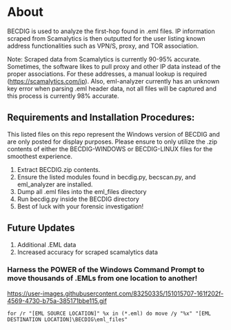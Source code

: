 # About

BECDIG is used to analyze the first-hop found in .eml files. IP information scraped from Scamalytics is then outputted for the user listing known address functionalities such as VPN/S, proxy, and TOR association.


Note: 
Scraped data from Scamalytics is currently 90-95% accurate. Sometimes, the software likes to pull proxy and other IP data instead of the proper associations. For these addresses, a manual lookup is required (https://scamalytics.com/ip). Also, eml-analyzer currently has an unknown key error when parsing .eml header data, not all files will be captured and this process is currently 98% accurate.

## Requirements and Installation Procedures:

This listed files on this repo represent the Windows version of BECDIG and are only posted for display purposes. Please ensure to only utilize the .zip contents of either the BECDIG-WINDOWS or BECDIG-LINUX files for the smoothest experience.

1. Extract BECDIG.zip contents.
2. Ensure the listed modules found in becdig.py, becscan.py, and eml_analyzer are installed.
3. Dump all .eml files into the eml_files directory
4. Run becdig.py inside the BECDIG directory
5. Best of luck with your forensic investigation!

## Future Updates
1. Additional .EML data
2. Increased accuracy for scraped scamalytics data

### Harness the POWER of the Windows Command Prompt to move thousands of .EMLs from one location to another!
https://user-images.githubusercontent.com/83250335/151015707-161f202f-4569-4730-b75a-385171bbe115.gif
```
for /r "[EML SOURCE LOCATION]" %x in (*.eml) do move /y "%x" "[EML DESTINATION LOCATION]\BECDIG\eml_files"
```
